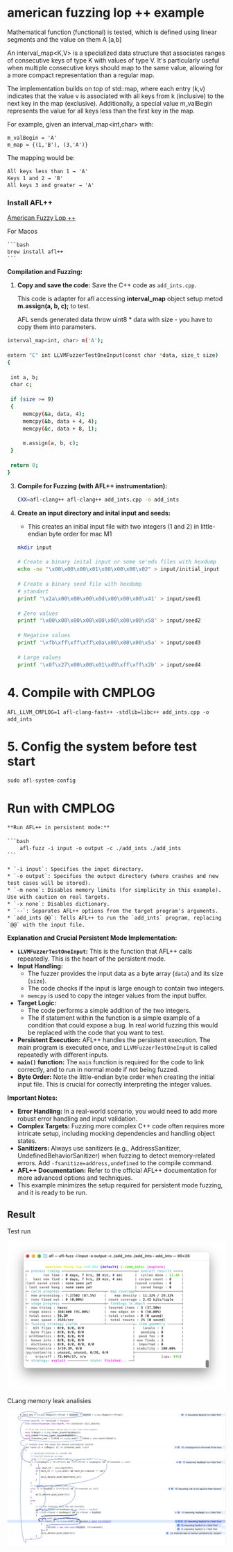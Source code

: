 # american fuzzing lop ++ example

Mathematical function (functional) is tested, which is defined using linear segments and the value on them
A [a,b]

An interval_map<K,V> is a specialized data structure that associates ranges of consecutive keys of type K with values of type V. It's particularly useful when multiple consecutive keys should map to the same value, allowing for a more compact representation than a regular map.

The implementation builds on top of std::map, where each entry (k,v) indicates that the value v is associated with all keys from k (inclusive) to the next key in the map (exclusive). Additionally, a special value m_valBegin represents the value for all keys less than the first key in the map.

For example, given an interval_map<int,char> with:

    m_valBegin = 'A'
    m_map = {(1,'B'), (3,'A')}

The mapping would be:

    All keys less than 1 → 'A'
    Keys 1 and 2 → 'B'
    All keys 3 and greater → 'A'

### Install AFL++

[American Fuzzy Lop ++](https://aflplus.plus/)

For Macos

    ```bash
    brew install afl++
    ```

**Compilation and Fuzzing:**

1.  **Copy and save the code:** Save the C++ code as `add_ints.cpp`.

    This code is adapter for afl accessing **interval_map** object setup metod **m.assign(a, b, c);** to test.

    AFL sends generated data throw uint8 * data with size - you have to copy them into parameters. 
    
   ```bash
interval_map<int, char> m('A');

extern "C" int LLVMFuzzerTestOneInput(const char *data, size_t size)
{

    int a, b;
    char c;

    if (size >= 9)
    {
        memcpy(&a, data, 4);
        memcpy(&b, data + 4, 4);
        memcpy(&c, data + 8, 1);

        m.assign(a, b, c);
    }

    return 0;
}
   ```

3.  **Compile for Fuzzing (with AFL++ instrumentation):**

    ```bash
    CXX=afl-clang++ afl-clang++ add_ints.cpp -o add_ints
    ```

4.  **Create an input directory and inital input and seeds:**
    * This creates an initial input file with two integers (1 and 2) in little-endian byte order for mac M1

    ```bash
    mkdir input

    # Create a binary inital input or some se'eds files with hexdump
    echo -ne "\x00\x00\x00\x01\x00\x00\x00\x02" > input/initial_input

    # Create a binary seed file with hexdump
    # standart
    printf '\x2a\x00\x00\x00\x0d\x00\x00\x00\x41' > input/seed1

    # Zero values
    printf '\x00\x00\x00\x00\x00\x00\x00\x00\x58' > input/seed2

    # Negative values
    printf '\xfb\xff\xff\xff\x0a\x00\x00\x00\x5a' > input/seed3

    # Large values
    printf '\x0f\x27\x00\x00\x01\xd9\xff\xff\x2b' > input/seed4
    ```
    
# 4. Compile with CMPLOG
    AFL_LLVM_CMPLOG=1 afl-clang-fast++ -stdlib=libc++ add_ints.cpp -o add_ints

# 5. Config the system before test start
    sudo afl-system-config

# Run with CMPLOG
    **Run AFL++ in persistent mode:**

    ```bash
        afl-fuzz -i input -o output -c ./add_ints ./add_ints
    ```

    * `-i input`: Specifies the input directory.
    * `-o output`: Specifies the output directory (where crashes and new test cases will be stored).
    * `-m none`: Disables memory limits (for simplicity in this example). Use with caution on real targets.
    * `-x none`: Disables dictionary.
    * `--`: Separates AFL++ options from the target program's arguments.
    * `add_ints @@`: Tells AFL++ to run the `add_ints` program, replacing `@@` with the input file.

**Explanation and Crucial Persistent Mode Implementation:**

* **`LLVMFuzzerTestOneInput`:** This is the function that AFL++ calls repeatedly. This is the heart of the persistent mode.
* **Input Handling:**
    * The fuzzer provides the input data as a byte array (`data`) and its size (`size`).
    * The code checks if the input is large enough to contain two integers.
    * `memcpy` is used to copy the integer values from the input buffer.
* **Target Logic:**
    * The code performs a simple addition of the two integers.
    * The if statement within the function is a simple example of a condition that could expose a bug. In real world fuzzing this would be replaced with the code that you want to test.
* **Persistent Execution:** AFL++ handles the persistent execution. The main program is executed once, and `LLVMFuzzerTestOneInput` is called repeatedly with different inputs.
* **`main()` function:** The `main` function is required for the code to link correctly, and to run in normal mode if not being fuzzed.
* **Byte Order:** Note the little-endian byte order when creating the initial input file. This is crucial for correctly interpreting the integer values.

**Important Notes:**

* **Error Handling:** In a real-world scenario, you would need to add more robust error handling and input validation.
* **Complex Targets:** Fuzzing more complex C++ code often requires more intricate setup, including mocking dependencies and handling object states.
* **Sanitizers:** Always use sanitizers (e.g., AddressSanitizer, UndefinedBehaviorSanitizer) when fuzzing to detect memory-related errors. Add `-fsanitize=address,undefined` to the compile command.
* **AFL++ Documentation:** Refer to the official AFL++ documentation for more advanced options and techniques.
* This example minimizes the setup required for persistent mode fuzzing, and it is ready to be run.

## Result

Test run

![](screenshots/test_run.png)

CLang memory leak analisies

![](screenshots/clan_analyse.png)
